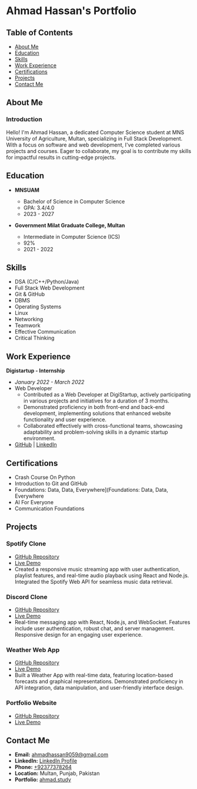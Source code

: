 # Ahmad Hassan's Portfolio

## Table of Contents
- [About Me](#about-me)
- [Education](#education)
- [Skills](#skills)
- [Work Experience](#work-experience)
- [Certifications](#certifications)
- [Projects](#projects)
- [Contact Me](#contact-me)

## About Me
### Introduction
Hello! I'm Ahmad Hassan, a dedicated Computer Science student at MNS University of Agriculture, Multan, specializing in Full Stack Development. With a focus on software and web development, I've completed various projects and courses. Eager to collaborate, my goal is to contribute my skills for impactful results in cutting-edge projects.

## Education
- **MNSUAM**
  - Bachelor of Science in Computer Science
  - GPA: 3.4/4.0
  - 2023 - 2027

- **Government Milat Graduate College, Multan**
  - Intermediate in Computer Science (ICS)
  - 92%
  - 2021 - 2022

## Skills
- DSA (C/C++/Python/Java)
- Full Stack Web Development
- Git & GitHub
- DBMS
- Operating Systems
- Linux
- Networking
- Teamwork
- Effective Communication
- Critical Thinking

## Work Experience
**Digistartup - Internship**
- *January 2022 - March 2022*
- Web Developer
  - Contributed as a Web Developer at DigiStartup, actively participating in various projects and initiatives for a duration of 3 months.
  - Demonstrated proficiency in both front-end and back-end development, implementing solutions that enhanced website functionality and user experience.
  - Collaborated effectively with cross-functional teams, showcasing adaptability and problem-solving skills in a dynamic startup environment.
- [GitHub](https://github.com/ahmad9059) | [LinkedIn](https://www.linkedin.com/company/digistartupofficial/)

## Certifications
- Crash Course On Python
- Introduction to Git and GitHub
- Foundations: Data, Data, Everywhere](Foundations: Data, Data, Everywhere 
- AI For Everyone
- Communication Foundations

## Projects
### Spotify Clone
- [GitHub Repository](https://github.com/ahmad9059)
- [Live Demo](https://github.com/ahmad9059)
- Created a responsive music streaming app with user authentication, playlist features, and real-time audio playback using React and Node.js. Integrated the Spotify Web API for seamless music data retrieval.

### Discord Clone
- [GitHub Repository](https://github.com/ahmad9059)
- [Live Demo](https://github.com/ahmad9059)
- Real-time messaging app with React, Node.js, and WebSocket. Features include user authentication, robust chat, and server management. Responsive design for an engaging user experience.

### Weather Web App
- [GitHub Repository](https://github.com/ahmad9059)
- [Live Demo](https://github.com/ahmad9059)
- Built a Weather App with real-time data, featuring location-based forecasts and graphical representations. Demonstrated proficiency in API integration, data manipulation, and user-friendly interface design.

### Portfolio Website
- [GitHub Repository](https://github.com/ahmad9059)
- [Live Demo](https://ahmad.study)

## Contact Me
- **Email:** [ahmadhassan9059@gmail.com](mailto:ahmadhassan9059@gmail.com)
- **LinkedIn:** [LinkedIn Profile](https://linkedin/in/ahmad9059)
- **Phone:** [+92377378264](tel:+92377378264)
- **Location:** Multan, Punjab, Pakistan
- **Portfolio:** [ahmad.study](ahmad.study)
